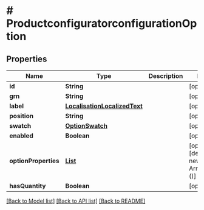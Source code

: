 # # ProductconfiguratorconfigurationOption


## Properties 


Name | Type | Description | Notes
------------ | ------------- | ------------- | -------------
**id**| **String** |   | [optional]
**grn**| **String** |   | [optional]
**label**| [**LocalisationLocalizedText**](LocalisationLocalizedText.md) |   | [optional]
**position**| **String** |   | [optional]
**swatch**| [**OptionSwatch**](OptionSwatch.md) |   | [optional]
**enabled**| **Boolean** |   | [optional]
**optionProperties**| [**List<ConfigurationOptionProperty>**](ConfigurationOptionProperty.md) |   | [optional] [default to new ArrayList<>()]
**hasQuantity**| **Boolean** |   | [optional]


[[Back to Model list]](../../README.md#models) [[Back to API list]](../../README.md#endpoints) [[Back to README]](../../README.md)

